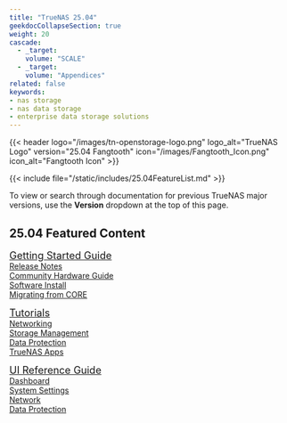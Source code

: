 ```yaml
---
title: "TrueNAS 25.04"
geekdocCollapseSection: true
weight: 20
cascade:
  - _target:
    volume: "SCALE"
  - _target:
    volume: "Appendices" 
related: false
keywords:
- nas storage
- nas data storage
- enterprise data storage solutions
---
```


<style>
div.gdoc-page__header {display: none;}
div.docs-read_mod {display: none;}
h1 {display:none;}
</style>

{{< header logo="/images/tn-openstorage-logo.png" logo_alt="TrueNAS Logo" version="25.04 Fangtooth" icon="/images/Fangtooth_Icon.png" icon_alt="Fangtooth Icon" >}}

{{< include file="/static/includes/25.04FeatureList.md" >}}

<div class="noprint">

To view or search through documentation for previous TrueNAS major versions, use the **Version** dropdown at the top of this page.

## 25.04 Featured Content

  <div class="docs-sections">
    <p>
    <a href="/gettingstarted/" style="font-size:18px;">Getting Started Guide</a>
    <br><a href="/gettingstarted/scalereleasenotes/">Release Notes</a>
    <br><a href="/gettingstarted/scalehardwareguide/">Community Hardware Guide</a>
    <br><a href="/gettingstarted/install/">Software Install</a>
    <br><a href="/gettingstarted/migrate/">Migrating from CORE</a>
    </p>
    <p>
    <a href="/scaletutorials/" style="font-size:18px;">Tutorials</a>
    <br><a href="/scaletutorials/network/">Networking</a>
    <br><a href="/scaletutorials/storage/">Storage Management</a>
    <br><a href="/scaletutorials/dataprotection/">Data Protection</a>
    <br><a href="https://www.truenas.com/docs/truenasapps/">TrueNAS Apps</a>
    </p>
    <p>
    <a href="/scaleuireference/" style="font-size:18px;">UI Reference Guide</a>
    <br><a href="/scaleuireference/scaledashboard/">Dashboard</a>
    <br><a href="/scaleuireference/systemsettings/">System Settings</a>
    <br><a href="/scaleuireference/network/">Network</a>
    <br><a href="/scaleuireference/dataprotection/">Data Protection</a>
    </p>
  </div>
</div>
